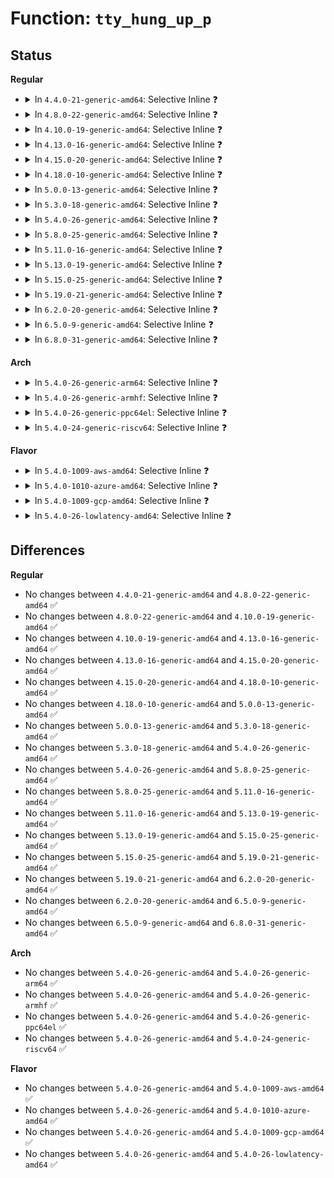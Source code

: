 # Function: <code>tty_hung_up_p</code>

## Status
<b>Regular</b>
<ul>
<li>
<details>
<summary>In <code>4.4.0-21-generic-amd64</code>: Selective Inline ❓</summary>

```c
int tty_hung_up_p(struct file * filp)
```

```json
{
  "name": "tty_hung_up_p",
  "collision_type": "Unique Global",
  "inline_type": "Selective",
  "funcs": [
    {
      "addr": 18446744071583954368,
      "name": "tty_hung_up_p",
      "external": true,
      "loc": "drivers/tty/tty_io.c:850",
      "file": "drivers/tty/tty_io.c",
      "inline": "not declared, inlined",
      "caller_inline": [],
      "caller_func": [
        "drivers/tty/n_tty.c:n_tty_poll",
        "drivers/tty/n_tty.c:n_tty_write",
        "drivers/tty/n_tty.c:n_tty_read",
        "drivers/tty/tty_port.c:tty_port_block_til_ready",
        "drivers/tty/tty_port.c:tty_port_block_til_ready",
        "drivers/tty/tty_port.c:tty_port_block_til_ready"
      ]
    }
  ],
  "symbols": [
    {
      "addr": 18446744071583954368,
      "name": "tty_hung_up_p",
      "section": ".text",
      "bind": "STB_GLOBAL",
      "size": 24
    }
  ]
}
```
</details>
</li>
<li>
<details>
<summary>In <code>4.8.0-22-generic-amd64</code>: Selective Inline ❓</summary>

```c
int tty_hung_up_p(struct file * filp)
```

```json
{
  "name": "tty_hung_up_p",
  "collision_type": "Unique Global",
  "inline_type": "Selective",
  "funcs": [
    {
      "addr": 18446744071584286352,
      "name": "tty_hung_up_p",
      "external": true,
      "loc": "drivers/tty/tty_io.c:856",
      "file": "drivers/tty/tty_io.c",
      "inline": "not declared, inlined",
      "caller_inline": [],
      "caller_func": [
        "drivers/tty/n_tty.c:n_tty_poll",
        "drivers/tty/n_tty.c:n_tty_write",
        "drivers/tty/n_tty.c:n_tty_read",
        "drivers/tty/tty_port.c:tty_port_block_til_ready",
        "drivers/tty/tty_port.c:tty_port_block_til_ready",
        "drivers/tty/tty_port.c:tty_port_block_til_ready"
      ]
    }
  ],
  "symbols": [
    {
      "addr": 18446744071584286352,
      "name": "tty_hung_up_p",
      "section": ".text",
      "bind": "STB_GLOBAL",
      "size": 24
    }
  ]
}
```
</details>
</li>
<li>
<details>
<summary>In <code>4.10.0-19-generic-amd64</code>: Selective Inline ❓</summary>

```c
int tty_hung_up_p(struct file * filp)
```

```json
{
  "name": "tty_hung_up_p",
  "collision_type": "Unique Global",
  "inline_type": "Selective",
  "funcs": [
    {
      "addr": 18446744071584468448,
      "name": "tty_hung_up_p",
      "external": true,
      "loc": "drivers/tty/tty_io.c:856",
      "file": "drivers/tty/tty_io.c",
      "inline": "not declared, inlined",
      "caller_inline": [],
      "caller_func": [
        "drivers/tty/n_tty.c:n_tty_poll",
        "drivers/tty/n_tty.c:n_tty_write",
        "drivers/tty/n_tty.c:n_tty_read",
        "drivers/tty/tty_port.c:tty_port_block_til_ready",
        "drivers/tty/tty_port.c:tty_port_block_til_ready",
        "drivers/tty/tty_port.c:tty_port_block_til_ready"
      ]
    }
  ],
  "symbols": [
    {
      "addr": 18446744071584468448,
      "name": "tty_hung_up_p",
      "section": ".text",
      "bind": "STB_GLOBAL",
      "size": 24
    }
  ]
}
```
</details>
</li>
<li>
<details>
<summary>In <code>4.13.0-16-generic-amd64</code>: Selective Inline ❓</summary>

```c
int tty_hung_up_p(struct file * filp)
```

```json
{
  "name": "tty_hung_up_p",
  "collision_type": "Unique Global",
  "inline_type": "Selective",
  "funcs": [
    {
      "addr": 18446744071584556683,
      "name": "tty_hung_up_p",
      "external": true,
      "loc": "drivers/tty/tty_io.c:721",
      "file": "drivers/tty/tty_io.c",
      "inline": "not declared, inlined",
      "caller_inline": [
        "drivers/tty/tty_io.c:tty_fasync",
        "drivers/tty/tty_io.c:tty_open"
      ],
      "caller_func": [
        "drivers/tty/n_tty.c:n_tty_poll",
        "drivers/tty/n_tty.c:n_tty_write",
        "drivers/tty/n_tty.c:n_tty_read",
        "drivers/tty/tty_port.c:tty_port_block_til_ready",
        "drivers/tty/tty_port.c:tty_port_block_til_ready",
        "drivers/tty/tty_port.c:tty_port_block_til_ready"
      ]
    }
  ],
  "symbols": [
    {
      "addr": 18446744071584553008,
      "name": "tty_hung_up_p",
      "section": ".text",
      "bind": "STB_GLOBAL",
      "size": 31
    }
  ]
}
```
</details>
</li>
<li>
<details>
<summary>In <code>4.15.0-20-generic-amd64</code>: Selective Inline ❓</summary>

```c
int tty_hung_up_p(struct file * filp)
```

```json
{
  "name": "tty_hung_up_p",
  "collision_type": "Unique Global",
  "inline_type": "Selective",
  "funcs": [
    {
      "addr": 18446744071584967179,
      "name": "tty_hung_up_p",
      "external": true,
      "loc": "drivers/tty/tty_io.c:733",
      "file": "drivers/tty/tty_io.c",
      "inline": "not declared, inlined",
      "caller_inline": [
        "drivers/tty/tty_io.c:tty_fasync",
        "drivers/tty/tty_io.c:tty_open"
      ],
      "caller_func": [
        "drivers/tty/n_tty.c:n_tty_poll",
        "drivers/tty/n_tty.c:n_tty_write",
        "drivers/tty/n_tty.c:n_tty_read",
        "drivers/tty/tty_port.c:tty_port_block_til_ready",
        "drivers/tty/tty_port.c:tty_port_block_til_ready",
        "drivers/tty/tty_port.c:tty_port_block_til_ready"
      ]
    }
  ],
  "symbols": [
    {
      "addr": 18446744071584963984,
      "name": "tty_hung_up_p",
      "section": ".text",
      "bind": "STB_GLOBAL",
      "size": 31
    }
  ]
}
```
</details>
</li>
<li>
<details>
<summary>In <code>4.18.0-10-generic-amd64</code>: Selective Inline ❓</summary>

```c
int tty_hung_up_p(struct file * filp)
```

```json
{
  "name": "tty_hung_up_p",
  "collision_type": "Unique Global",
  "inline_type": "Selective",
  "funcs": [
    {
      "addr": 18446744071585200637,
      "name": "tty_hung_up_p",
      "external": true,
      "loc": "drivers/tty/tty_io.c:742",
      "file": "drivers/tty/tty_io.c",
      "inline": "not declared, inlined",
      "caller_inline": [
        "drivers/tty/tty_io.c:tty_fasync",
        "drivers/tty/tty_io.c:tty_open"
      ],
      "caller_func": [
        "drivers/tty/n_tty.c:n_tty_poll",
        "drivers/tty/n_tty.c:n_tty_write",
        "drivers/tty/n_tty.c:n_tty_read",
        "drivers/tty/tty_port.c:tty_port_block_til_ready",
        "drivers/tty/tty_port.c:tty_port_block_til_ready",
        "drivers/tty/tty_port.c:tty_port_block_til_ready"
      ]
    }
  ],
  "symbols": [
    {
      "addr": 18446744071585197728,
      "name": "tty_hung_up_p",
      "section": ".text",
      "bind": "STB_GLOBAL",
      "size": 31
    }
  ]
}
```
</details>
</li>
<li>
<details>
<summary>In <code>5.0.0-13-generic-amd64</code>: Selective Inline ❓</summary>

```c
int tty_hung_up_p(struct file * filp)
```

```json
{
  "name": "tty_hung_up_p",
  "collision_type": "Unique Global",
  "inline_type": "Selective",
  "funcs": [
    {
      "addr": 18446744071585319341,
      "name": "tty_hung_up_p",
      "external": true,
      "loc": "drivers/tty/tty_io.c:743",
      "file": "drivers/tty/tty_io.c",
      "inline": "not declared, inlined",
      "caller_inline": [
        "drivers/tty/tty_io.c:tty_fasync",
        "drivers/tty/tty_io.c:tty_open"
      ],
      "caller_func": [
        "drivers/tty/n_tty.c:n_tty_poll",
        "drivers/tty/n_tty.c:n_tty_write",
        "drivers/tty/n_tty.c:n_tty_read",
        "drivers/tty/tty_port.c:tty_port_block_til_ready",
        "drivers/tty/tty_port.c:tty_port_block_til_ready",
        "drivers/tty/tty_port.c:tty_port_block_til_ready"
      ]
    }
  ],
  "symbols": [
    {
      "addr": 18446744071585315456,
      "name": "tty_hung_up_p",
      "section": ".text",
      "bind": "STB_GLOBAL",
      "size": 31
    }
  ]
}
```
</details>
</li>
<li>
<details>
<summary>In <code>5.3.0-18-generic-amd64</code>: Selective Inline ❓</summary>

```c
int tty_hung_up_p(struct file * filp)
```

```json
{
  "name": "tty_hung_up_p",
  "collision_type": "Unique Global",
  "inline_type": "Selective",
  "funcs": [
    {
      "addr": 18446744071585532173,
      "name": "tty_hung_up_p",
      "external": true,
      "loc": "drivers/tty/tty_io.c:745",
      "file": "drivers/tty/tty_io.c",
      "inline": "not declared, inlined",
      "caller_inline": [
        "drivers/tty/tty_io.c:tty_fasync",
        "drivers/tty/tty_io.c:tty_open"
      ],
      "caller_func": [
        "drivers/tty/n_tty.c:n_tty_poll",
        "drivers/tty/n_tty.c:n_tty_write",
        "drivers/tty/n_tty.c:n_tty_read",
        "drivers/tty/tty_port.c:tty_port_block_til_ready",
        "drivers/tty/tty_port.c:tty_port_block_til_ready",
        "drivers/tty/tty_port.c:tty_port_block_til_ready"
      ]
    }
  ],
  "symbols": [
    {
      "addr": 18446744071585528288,
      "name": "tty_hung_up_p",
      "section": ".text",
      "bind": "STB_GLOBAL",
      "size": 31
    }
  ]
}
```
</details>
</li>
<li>
<details>
<summary>In <code>5.4.0-26-generic-amd64</code>: Selective Inline ❓</summary>

```c
int tty_hung_up_p(struct file * filp)
```

```json
{
  "name": "tty_hung_up_p",
  "collision_type": "Unique Global",
  "inline_type": "Selective",
  "funcs": [
    {
      "addr": 18446744071585673053,
      "name": "tty_hung_up_p",
      "external": true,
      "loc": "drivers/tty/tty_io.c:745",
      "file": "drivers/tty/tty_io.c",
      "inline": "not declared, inlined",
      "caller_inline": [
        "drivers/tty/tty_io.c:tty_fasync",
        "drivers/tty/tty_io.c:tty_open"
      ],
      "caller_func": [
        "drivers/tty/n_tty.c:n_tty_poll",
        "drivers/tty/n_tty.c:n_tty_write",
        "drivers/tty/n_tty.c:n_tty_read",
        "drivers/tty/tty_port.c:tty_port_block_til_ready",
        "drivers/tty/tty_port.c:tty_port_block_til_ready",
        "drivers/tty/tty_port.c:tty_port_block_til_ready"
      ]
    }
  ],
  "symbols": [
    {
      "addr": 18446744071585669152,
      "name": "tty_hung_up_p",
      "section": ".text",
      "bind": "STB_GLOBAL",
      "size": 31
    }
  ]
}
```
</details>
</li>
<li>
<details>
<summary>In <code>5.8.0-25-generic-amd64</code>: Selective Inline ❓</summary>

```c
int tty_hung_up_p(struct file * filp)
```

```json
{
  "name": "tty_hung_up_p",
  "collision_type": "Unique Global",
  "inline_type": "Selective",
  "funcs": [
    {
      "addr": 18446744071586410240,
      "name": "tty_hung_up_p",
      "external": true,
      "loc": "drivers/tty/tty_io.c:746",
      "file": "drivers/tty/tty_io.c",
      "inline": "not declared, inlined",
      "caller_inline": [
        "drivers/tty/tty_io.c:tty_fasync",
        "drivers/tty/tty_io.c:tty_open"
      ],
      "caller_func": [
        "drivers/tty/n_tty.c:n_tty_poll",
        "drivers/tty/n_tty.c:n_tty_write",
        "drivers/tty/n_tty.c:n_tty_read",
        "drivers/tty/tty_port.c:tty_port_block_til_ready",
        "drivers/tty/tty_port.c:tty_port_block_til_ready",
        "drivers/tty/tty_port.c:tty_port_block_til_ready",
        "drivers/tty/hvc/hvc_console.c:hvc_close"
      ]
    }
  ],
  "symbols": [
    {
      "addr": 18446744071586395264,
      "name": "tty_hung_up_p",
      "section": ".text",
      "bind": "STB_GLOBAL",
      "size": 31
    }
  ]
}
```
</details>
</li>
<li>
<details>
<summary>In <code>5.11.0-16-generic-amd64</code>: Selective Inline ❓</summary>

```c
int tty_hung_up_p(struct file * filp)
```

```json
{
  "name": "tty_hung_up_p",
  "collision_type": "Unique Global",
  "inline_type": "Selective",
  "funcs": [
    {
      "addr": 18446744071586523040,
      "name": "tty_hung_up_p",
      "external": true,
      "loc": "drivers/tty/tty_io.c:744",
      "file": "drivers/tty/tty_io.c",
      "inline": "not declared, inlined",
      "caller_inline": [
        "drivers/tty/tty_io.c:tty_fasync",
        "drivers/tty/tty_io.c:tty_open"
      ],
      "caller_func": [
        "drivers/tty/n_tty.c:n_tty_poll",
        "drivers/tty/n_tty.c:n_tty_write",
        "drivers/tty/n_tty.c:n_tty_read",
        "drivers/tty/tty_port.c:tty_port_block_til_ready",
        "drivers/tty/tty_port.c:tty_port_block_til_ready",
        "drivers/tty/tty_port.c:tty_port_block_til_ready",
        "drivers/tty/hvc/hvc_console.c:hvc_close"
      ]
    }
  ],
  "symbols": [
    {
      "addr": 18446744071586510304,
      "name": "tty_hung_up_p",
      "section": ".text",
      "bind": "STB_GLOBAL",
      "size": 31
    }
  ]
}
```
</details>
</li>
<li>
<details>
<summary>In <code>5.13.0-19-generic-amd64</code>: Selective Inline ❓</summary>

```c
int tty_hung_up_p(struct file * filp)
```

```json
{
  "name": "tty_hung_up_p",
  "collision_type": "Unique Global",
  "inline_type": "Selective",
  "funcs": [
    {
      "addr": 18446744071586406368,
      "name": "tty_hung_up_p",
      "external": true,
      "loc": "drivers/tty/tty_io.c:760",
      "file": "drivers/tty/tty_io.c",
      "inline": "not declared, inlined",
      "caller_inline": [
        "drivers/tty/tty_io.c:tty_fasync",
        "drivers/tty/tty_io.c:tty_open"
      ],
      "caller_func": [
        "drivers/tty/n_tty.c:n_tty_poll",
        "drivers/tty/n_tty.c:n_tty_write",
        "drivers/tty/n_tty.c:n_tty_read",
        "drivers/tty/tty_port.c:tty_port_block_til_ready",
        "drivers/tty/tty_port.c:tty_port_block_til_ready",
        "drivers/tty/tty_port.c:tty_port_block_til_ready",
        "drivers/tty/hvc/hvc_console.c:hvc_close"
      ]
    }
  ],
  "symbols": [
    {
      "addr": 18446744071586395536,
      "name": "tty_hung_up_p",
      "section": ".text",
      "bind": "STB_GLOBAL",
      "size": 31
    }
  ]
}
```
</details>
</li>
<li>
<details>
<summary>In <code>5.15.0-25-generic-amd64</code>: Selective Inline ❓</summary>

```c
int tty_hung_up_p(struct file * filp)
```

```json
{
  "name": "tty_hung_up_p",
  "collision_type": "Unique Global",
  "inline_type": "Selective",
  "funcs": [
    {
      "addr": 18446744071586933152,
      "name": "tty_hung_up_p",
      "external": true,
      "loc": "drivers/tty/tty_io.c:758",
      "file": "drivers/tty/tty_io.c",
      "inline": "not declared, inlined",
      "caller_inline": [
        "drivers/tty/tty_io.c:tty_fasync",
        "drivers/tty/tty_io.c:tty_open"
      ],
      "caller_func": [
        "drivers/tty/n_tty.c:n_tty_poll",
        "drivers/tty/n_tty.c:n_tty_write",
        "drivers/tty/n_tty.c:n_tty_read",
        "drivers/tty/tty_port.c:tty_port_block_til_ready",
        "drivers/tty/tty_port.c:tty_port_block_til_ready",
        "drivers/tty/tty_port.c:tty_port_block_til_ready",
        "drivers/tty/hvc/hvc_console.c:hvc_close"
      ]
    }
  ],
  "symbols": [
    {
      "addr": 18446744071586922272,
      "name": "tty_hung_up_p",
      "section": ".text",
      "bind": "STB_GLOBAL",
      "size": 31
    }
  ]
}
```
</details>
</li>
<li>
<details>
<summary>In <code>5.19.0-21-generic-amd64</code>: Selective Inline ❓</summary>

```c
int tty_hung_up_p(struct file * filp)
```

```json
{
  "name": "tty_hung_up_p",
  "collision_type": "Unique Global",
  "inline_type": "Selective",
  "funcs": [
    {
      "addr": 18446744071588231681,
      "name": "tty_hung_up_p",
      "external": true,
      "loc": "drivers/tty/tty_io.c:750",
      "file": "drivers/tty/tty_io.c",
      "inline": "not declared, inlined",
      "caller_inline": [
        "drivers/tty/tty_io.c:tty_fasync",
        "drivers/tty/tty_io.c:tty_open"
      ],
      "caller_func": [
        "drivers/tty/n_tty.c:n_tty_poll",
        "drivers/tty/n_tty.c:n_tty_write",
        "drivers/tty/n_tty.c:n_tty_read",
        "drivers/tty/tty_port.c:tty_port_close_start",
        "drivers/tty/tty_port.c:tty_port_block_til_ready",
        "drivers/tty/tty_port.c:tty_port_block_til_ready",
        "drivers/tty/tty_port.c:tty_port_block_til_ready",
        "drivers/tty/tty_port.c:tty_port_block_til_ready",
        "drivers/tty/hvc/hvc_console.c:hvc_close"
      ]
    }
  ],
  "symbols": [
    {
      "addr": 18446744071588215664,
      "name": "tty_hung_up_p",
      "section": ".text",
      "bind": "STB_GLOBAL",
      "size": 37
    }
  ]
}
```
</details>
</li>
<li>
<details>
<summary>In <code>6.2.0-20-generic-amd64</code>: Selective Inline ❓</summary>

```c
int tty_hung_up_p(struct file * filp)
```

```json
{
  "name": "tty_hung_up_p",
  "collision_type": "Unique Global",
  "inline_type": "Selective",
  "funcs": [
    {
      "addr": 18446744071589640445,
      "name": "tty_hung_up_p",
      "external": true,
      "loc": "drivers/tty/tty_io.c:744",
      "file": "drivers/tty/tty_io.c",
      "inline": "not declared, inlined",
      "caller_inline": [
        "drivers/tty/tty_io.c:tty_fasync",
        "drivers/tty/tty_io.c:tty_open"
      ],
      "caller_func": [
        "drivers/tty/n_tty.c:n_tty_poll",
        "drivers/tty/n_tty.c:n_tty_write",
        "drivers/tty/n_tty.c:n_tty_read",
        "drivers/tty/tty_port.c:tty_port_close_start",
        "drivers/tty/tty_port.c:tty_port_block_til_ready",
        "drivers/tty/tty_port.c:tty_port_block_til_ready",
        "drivers/tty/tty_port.c:tty_port_block_til_ready",
        "drivers/tty/tty_port.c:tty_port_block_til_ready",
        "drivers/tty/hvc/hvc_console.c:hvc_close"
      ]
    }
  ],
  "symbols": [
    {
      "addr": 18446744071589624864,
      "name": "tty_hung_up_p",
      "section": ".text",
      "bind": "STB_GLOBAL",
      "size": 37
    }
  ]
}
```
</details>
</li>
<li>
<details>
<summary>In <code>6.5.0-9-generic-amd64</code>: Selective Inline ❓</summary>

```c
int tty_hung_up_p(struct file * filp)
```

```json
{
  "name": "tty_hung_up_p",
  "collision_type": "Unique Global",
  "inline_type": "Selective",
  "funcs": [
    {
      "addr": 18446744071589944061,
      "name": "tty_hung_up_p",
      "external": true,
      "loc": "drivers/tty/tty_io.c:745",
      "file": "drivers/tty/tty_io.c",
      "inline": "not declared, inlined",
      "caller_inline": [
        "drivers/tty/tty_io.c:tty_fasync",
        "drivers/tty/tty_io.c:tty_open"
      ],
      "caller_func": [
        "drivers/tty/n_tty.c:n_tty_poll",
        "drivers/tty/n_tty.c:n_tty_write",
        "drivers/tty/n_tty.c:n_tty_read",
        "drivers/tty/tty_port.c:tty_port_close_start",
        "drivers/tty/tty_port.c:tty_port_block_til_ready",
        "drivers/tty/tty_port.c:tty_port_block_til_ready",
        "drivers/tty/tty_port.c:tty_port_block_til_ready",
        "drivers/tty/tty_port.c:tty_port_block_til_ready",
        "drivers/tty/hvc/hvc_console.c:hvc_close"
      ]
    }
  ],
  "symbols": [
    {
      "addr": 18446744071589928384,
      "name": "tty_hung_up_p",
      "section": ".text",
      "bind": "STB_GLOBAL",
      "size": 40
    }
  ]
}
```
</details>
</li>
<li>
<details>
<summary>In <code>6.8.0-31-generic-amd64</code>: Selective Inline ❓</summary>

```c
int tty_hung_up_p(struct file * filp)
```

```json
{
  "name": "tty_hung_up_p",
  "collision_type": "Unique Global",
  "inline_type": "Selective",
  "funcs": [
    {
      "addr": 18446744071590282589,
      "name": "tty_hung_up_p",
      "external": true,
      "loc": "drivers/tty/tty_io.c:743",
      "file": "drivers/tty/tty_io.c",
      "inline": "not declared, inlined",
      "caller_inline": [
        "drivers/tty/tty_io.c:tty_fasync",
        "drivers/tty/tty_io.c:tty_open"
      ],
      "caller_func": [
        "drivers/tty/n_tty.c:n_tty_poll",
        "drivers/tty/n_tty.c:n_tty_write",
        "drivers/tty/n_tty.c:n_tty_read",
        "drivers/tty/tty_port.c:tty_port_close_start",
        "drivers/tty/tty_port.c:tty_port_block_til_ready",
        "drivers/tty/tty_port.c:tty_port_block_til_ready",
        "drivers/tty/tty_port.c:tty_port_block_til_ready",
        "drivers/tty/tty_port.c:tty_port_block_til_ready",
        "drivers/tty/hvc/hvc_console.c:hvc_close"
      ]
    }
  ],
  "symbols": [
    {
      "addr": 18446744071590266704,
      "name": "tty_hung_up_p",
      "section": ".text",
      "bind": "STB_GLOBAL",
      "size": 40
    }
  ]
}
```
</details>
</li>
</ul>
<b>Arch</b>
<ul>
<li>
<details>
<summary>In <code>5.4.0-26-generic-arm64</code>: Selective Inline ❓</summary>

```c
int tty_hung_up_p(struct file * filp)
```

```json
{
  "name": "tty_hung_up_p",
  "collision_type": "Unique Global",
  "inline_type": "Selective",
  "funcs": [
    {
      "addr": 18446603336498352336,
      "name": "tty_hung_up_p",
      "external": true,
      "loc": "drivers/tty/tty_io.c:745",
      "file": "drivers/tty/tty_io.c",
      "inline": "not declared, inlined",
      "caller_inline": [
        "drivers/tty/tty_io.c:tty_fasync",
        "drivers/tty/tty_io.c:tty_open"
      ],
      "caller_func": [
        "drivers/tty/n_tty.c:n_tty_poll",
        "drivers/tty/n_tty.c:n_tty_write",
        "drivers/tty/n_tty.c:n_tty_read",
        "drivers/tty/tty_port.c:tty_port_block_til_ready",
        "drivers/tty/tty_port.c:tty_port_block_til_ready"
      ]
    }
  ],
  "symbols": [
    {
      "addr": 18446603336498340608,
      "name": "tty_hung_up_p",
      "section": ".text",
      "bind": "STB_GLOBAL",
      "size": 64
    }
  ]
}
```
</details>
</li>
<li>
<details>
<summary>In <code>5.4.0-26-generic-armhf</code>: Selective Inline ❓</summary>

```c
int tty_hung_up_p(struct file * filp)
```

```json
{
  "name": "tty_hung_up_p",
  "collision_type": "Unique Global",
  "inline_type": "Selective",
  "funcs": [
    {
      "addr": 3231036368,
      "name": "tty_hung_up_p",
      "external": true,
      "loc": "drivers/tty/tty_io.c:745",
      "file": "drivers/tty/tty_io.c",
      "inline": "not declared, inlined",
      "caller_inline": [
        "drivers/tty/tty_io.c:tty_fasync",
        "drivers/tty/tty_io.c:tty_open"
      ],
      "caller_func": [
        "drivers/tty/n_tty.c:n_tty_poll",
        "drivers/tty/n_tty.c:n_tty_write",
        "drivers/tty/n_tty.c:n_tty_read",
        "drivers/tty/tty_port.c:tty_port_block_til_ready",
        "drivers/tty/tty_port.c:tty_port_block_til_ready",
        "drivers/tty/tty_port.c:tty_port_block_til_ready"
      ]
    }
  ],
  "symbols": [
    {
      "addr": 3231031968,
      "name": "tty_hung_up_p",
      "section": ".text",
      "bind": "STB_GLOBAL",
      "size": 56
    }
  ]
}
```
</details>
</li>
<li>
<details>
<summary>In <code>5.4.0-26-generic-ppc64el</code>: Selective Inline ❓</summary>

```c
int tty_hung_up_p(struct file * filp)
```

```json
{
  "name": "tty_hung_up_p",
  "collision_type": "Unique Global",
  "inline_type": "Selective",
  "funcs": [
    {
      "addr": 13835058055291528928,
      "name": "tty_hung_up_p",
      "external": true,
      "loc": "drivers/tty/tty_io.c:745",
      "file": "drivers/tty/tty_io.c",
      "inline": "not declared, inlined",
      "caller_inline": [
        "drivers/tty/tty_io.c:tty_fasync",
        "drivers/tty/tty_io.c:tty_open"
      ],
      "caller_func": [
        "drivers/tty/n_tty.c:n_tty_poll",
        "drivers/tty/n_tty.c:n_tty_write",
        "drivers/tty/n_tty.c:n_tty_read",
        "drivers/tty/tty_port.c:tty_port_block_til_ready",
        "drivers/tty/tty_port.c:tty_port_block_til_ready",
        "drivers/tty/tty_port.c:tty_port_block_til_ready",
        "drivers/tty/hvc/hvsi.c:hvsi_close",
        "drivers/tty/hvc/hvsi.c:hvsi_close"
      ]
    }
  ],
  "symbols": [
    {
      "addr": 13835058055291521552,
      "name": "tty_hung_up_p",
      "section": ".text",
      "bind": "STB_GLOBAL",
      "size": 72
    }
  ]
}
```
</details>
</li>
<li>
<details>
<summary>In <code>5.4.0-24-generic-riscv64</code>: Selective Inline ❓</summary>

```c
int tty_hung_up_p(struct file * filp)
```

```json
{
  "name": "tty_hung_up_p",
  "collision_type": "Unique Global",
  "inline_type": "Selective",
  "funcs": [
    {
      "addr": 18446743936276027344,
      "name": "tty_hung_up_p",
      "external": true,
      "loc": "drivers/tty/tty_io.c:745",
      "file": "drivers/tty/tty_io.c",
      "inline": "not declared, inlined",
      "caller_inline": [
        "drivers/tty/tty_io.c:tty_fasync",
        "drivers/tty/tty_io.c:tty_open"
      ],
      "caller_func": [
        "drivers/tty/n_tty.c:n_tty_poll",
        "drivers/tty/n_tty.c:n_tty_write",
        "drivers/tty/n_tty.c:n_tty_read",
        "drivers/tty/tty_port.c:tty_port_block_til_ready",
        "drivers/tty/tty_port.c:tty_port_block_til_ready",
        "drivers/tty/tty_port.c:tty_port_block_til_ready"
      ]
    }
  ],
  "symbols": [
    {
      "addr": 18446743936276023736,
      "name": "tty_hung_up_p",
      "section": ".text",
      "bind": "STB_GLOBAL",
      "size": 52
    }
  ]
}
```
</details>
</li>
</ul>
<b>Flavor</b>
<ul>
<li>
<details>
<summary>In <code>5.4.0-1009-aws-amd64</code>: Selective Inline ❓</summary>

```c
int tty_hung_up_p(struct file * filp)
```

```json
{
  "name": "tty_hung_up_p",
  "collision_type": "Unique Global",
  "inline_type": "Selective",
  "funcs": [
    {
      "addr": 18446744071585434077,
      "name": "tty_hung_up_p",
      "external": true,
      "loc": "drivers/tty/tty_io.c:745",
      "file": "drivers/tty/tty_io.c",
      "inline": "not declared, inlined",
      "caller_inline": [
        "drivers/tty/tty_io.c:tty_fasync",
        "drivers/tty/tty_io.c:tty_open"
      ],
      "caller_func": [
        "drivers/tty/n_tty.c:n_tty_poll",
        "drivers/tty/n_tty.c:n_tty_write",
        "drivers/tty/n_tty.c:n_tty_read",
        "drivers/tty/tty_port.c:tty_port_block_til_ready",
        "drivers/tty/tty_port.c:tty_port_block_til_ready",
        "drivers/tty/tty_port.c:tty_port_block_til_ready"
      ]
    }
  ],
  "symbols": [
    {
      "addr": 18446744071585430176,
      "name": "tty_hung_up_p",
      "section": ".text",
      "bind": "STB_GLOBAL",
      "size": 31
    }
  ]
}
```
</details>
</li>
<li>
<details>
<summary>In <code>5.4.0-1010-azure-amd64</code>: Selective Inline ❓</summary>

```c
int tty_hung_up_p(struct file * filp)
```

```json
{
  "name": "tty_hung_up_p",
  "collision_type": "Unique Global",
  "inline_type": "Selective",
  "funcs": [
    {
      "addr": 18446744071585304125,
      "name": "tty_hung_up_p",
      "external": true,
      "loc": "drivers/tty/tty_io.c:745",
      "file": "drivers/tty/tty_io.c",
      "inline": "not declared, inlined",
      "caller_inline": [
        "drivers/tty/tty_io.c:tty_fasync",
        "drivers/tty/tty_io.c:tty_open"
      ],
      "caller_func": [
        "drivers/tty/n_tty.c:n_tty_poll",
        "drivers/tty/n_tty.c:n_tty_write",
        "drivers/tty/n_tty.c:n_tty_read",
        "drivers/tty/tty_port.c:tty_port_block_til_ready",
        "drivers/tty/tty_port.c:tty_port_block_til_ready",
        "drivers/tty/tty_port.c:tty_port_block_til_ready"
      ]
    }
  ],
  "symbols": [
    {
      "addr": 18446744071585300224,
      "name": "tty_hung_up_p",
      "section": ".text",
      "bind": "STB_GLOBAL",
      "size": 31
    }
  ]
}
```
</details>
</li>
<li>
<details>
<summary>In <code>5.4.0-1009-gcp-amd64</code>: Selective Inline ❓</summary>

```c
int tty_hung_up_p(struct file * filp)
```

```json
{
  "name": "tty_hung_up_p",
  "collision_type": "Unique Global",
  "inline_type": "Selective",
  "funcs": [
    {
      "addr": 18446744071585623453,
      "name": "tty_hung_up_p",
      "external": true,
      "loc": "drivers/tty/tty_io.c:745",
      "file": "drivers/tty/tty_io.c",
      "inline": "not declared, inlined",
      "caller_inline": [
        "drivers/tty/tty_io.c:tty_fasync",
        "drivers/tty/tty_io.c:tty_open"
      ],
      "caller_func": [
        "drivers/tty/n_tty.c:n_tty_poll",
        "drivers/tty/n_tty.c:n_tty_write",
        "drivers/tty/n_tty.c:n_tty_read",
        "drivers/tty/tty_port.c:tty_port_block_til_ready",
        "drivers/tty/tty_port.c:tty_port_block_til_ready",
        "drivers/tty/tty_port.c:tty_port_block_til_ready"
      ]
    }
  ],
  "symbols": [
    {
      "addr": 18446744071585619552,
      "name": "tty_hung_up_p",
      "section": ".text",
      "bind": "STB_GLOBAL",
      "size": 31
    }
  ]
}
```
</details>
</li>
<li>
<details>
<summary>In <code>5.4.0-26-lowlatency-amd64</code>: Selective Inline ❓</summary>

```c
int tty_hung_up_p(struct file * filp)
```

```json
{
  "name": "tty_hung_up_p",
  "collision_type": "Unique Global",
  "inline_type": "Selective",
  "funcs": [
    {
      "addr": 18446744071585731773,
      "name": "tty_hung_up_p",
      "external": true,
      "loc": "drivers/tty/tty_io.c:745",
      "file": "drivers/tty/tty_io.c",
      "inline": "not declared, inlined",
      "caller_inline": [
        "drivers/tty/tty_io.c:tty_fasync",
        "drivers/tty/tty_io.c:tty_open"
      ],
      "caller_func": [
        "drivers/tty/n_tty.c:n_tty_poll",
        "drivers/tty/n_tty.c:n_tty_write",
        "drivers/tty/n_tty.c:n_tty_read",
        "drivers/tty/tty_port.c:tty_port_block_til_ready",
        "drivers/tty/tty_port.c:tty_port_block_til_ready",
        "drivers/tty/tty_port.c:tty_port_block_til_ready"
      ]
    }
  ],
  "symbols": [
    {
      "addr": 18446744071585727680,
      "name": "tty_hung_up_p",
      "section": ".text",
      "bind": "STB_GLOBAL",
      "size": 31
    }
  ]
}
```
</details>
</li>
</ul>

## Differences
<b>Regular</b>
<ul>
<li>
No changes between <code>4.4.0-21-generic-amd64</code> and <code>4.8.0-22-generic-amd64</code> ✅
</li>
<li>
No changes between <code>4.8.0-22-generic-amd64</code> and <code>4.10.0-19-generic-amd64</code> ✅
</li>
<li>
No changes between <code>4.10.0-19-generic-amd64</code> and <code>4.13.0-16-generic-amd64</code> ✅
</li>
<li>
No changes between <code>4.13.0-16-generic-amd64</code> and <code>4.15.0-20-generic-amd64</code> ✅
</li>
<li>
No changes between <code>4.15.0-20-generic-amd64</code> and <code>4.18.0-10-generic-amd64</code> ✅
</li>
<li>
No changes between <code>4.18.0-10-generic-amd64</code> and <code>5.0.0-13-generic-amd64</code> ✅
</li>
<li>
No changes between <code>5.0.0-13-generic-amd64</code> and <code>5.3.0-18-generic-amd64</code> ✅
</li>
<li>
No changes between <code>5.3.0-18-generic-amd64</code> and <code>5.4.0-26-generic-amd64</code> ✅
</li>
<li>
No changes between <code>5.4.0-26-generic-amd64</code> and <code>5.8.0-25-generic-amd64</code> ✅
</li>
<li>
No changes between <code>5.8.0-25-generic-amd64</code> and <code>5.11.0-16-generic-amd64</code> ✅
</li>
<li>
No changes between <code>5.11.0-16-generic-amd64</code> and <code>5.13.0-19-generic-amd64</code> ✅
</li>
<li>
No changes between <code>5.13.0-19-generic-amd64</code> and <code>5.15.0-25-generic-amd64</code> ✅
</li>
<li>
No changes between <code>5.15.0-25-generic-amd64</code> and <code>5.19.0-21-generic-amd64</code> ✅
</li>
<li>
No changes between <code>5.19.0-21-generic-amd64</code> and <code>6.2.0-20-generic-amd64</code> ✅
</li>
<li>
No changes between <code>6.2.0-20-generic-amd64</code> and <code>6.5.0-9-generic-amd64</code> ✅
</li>
<li>
No changes between <code>6.5.0-9-generic-amd64</code> and <code>6.8.0-31-generic-amd64</code> ✅
</li>
</ul>
<b>Arch</b>
<ul>
<li>
No changes between <code>5.4.0-26-generic-amd64</code> and <code>5.4.0-26-generic-arm64</code> ✅
</li>
<li>
No changes between <code>5.4.0-26-generic-amd64</code> and <code>5.4.0-26-generic-armhf</code> ✅
</li>
<li>
No changes between <code>5.4.0-26-generic-amd64</code> and <code>5.4.0-26-generic-ppc64el</code> ✅
</li>
<li>
No changes between <code>5.4.0-26-generic-amd64</code> and <code>5.4.0-24-generic-riscv64</code> ✅
</li>
</ul>
<b>Flavor</b>
<ul>
<li>
No changes between <code>5.4.0-26-generic-amd64</code> and <code>5.4.0-1009-aws-amd64</code> ✅
</li>
<li>
No changes between <code>5.4.0-26-generic-amd64</code> and <code>5.4.0-1010-azure-amd64</code> ✅
</li>
<li>
No changes between <code>5.4.0-26-generic-amd64</code> and <code>5.4.0-1009-gcp-amd64</code> ✅
</li>
<li>
No changes between <code>5.4.0-26-generic-amd64</code> and <code>5.4.0-26-lowlatency-amd64</code> ✅
</li>
</ul>
